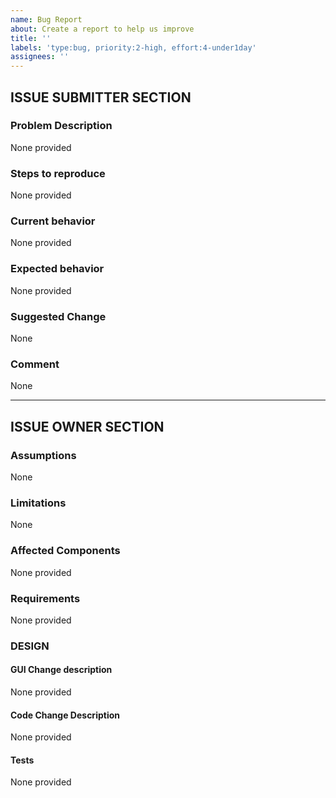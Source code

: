 ```yaml
---
name: Bug Report
about: Create a report to help us improve
title: ''
labels: 'type:bug, priority:2-high, effort:4-under1day'
assignees: ''
---
```

<!-- markdownlint-disable-next-line first-line-heading -->
## ISSUE SUBMITTER SECTION

### Problem Description <!-- REQUIRED -->
<!-- A brief summation of what the problem is. -->
None provided

### Steps to reproduce <!-- REQUIRED -->
<!-- Numbered steps.  E.g.
1. Go to development site
2. Click menu X
3. Submit file Y
-->
None provided

### Current behavior <!-- REQUIRED -->
<!-- A clear and concise description of what happens when you perform the steps
above.  Include screenshots if applicable. -->
None provided

### Expected behavior <!-- REQUIRED -->
<!-- A clear and concise description of what you expected to happen. -->
None provided

### Suggested Change
<!-- A guess at what might fix the issue.  *Pseudocode encouraged.* -->
None

### Comment
<!-- Any other relevant context or links to what you were working on when you
discovered the problem. -->
None

-----

## ISSUE OWNER SECTION <!-- ALL REQUIRED -->

### Assumptions
<!-- List of assumptions that the code will not explicitly address/check. E.g.
1. The input is correct
-->
None

### Limitations
<!-- A list of things this work will specifically not do. E.g.
1. This feature will only handle the most frequent use case X.
2. This feature will not handle edge case Y.
-->
None

### Affected Components
<!-- A tentative list of anticipated repository items that will be changed,
labeled with "add", "delete", or "change".  One item per line.  Components can
be anything, like files, environment variables, cron jobs, etc. E.g.
- change: `path/to/code.py`
- add: `DATABASE_HOST` environment variable
- delete: cron job to backup the database
-->
None provided

### Requirements
<!-- A hierarchical list of discrete requirements for the feature. List numbers
are for reference & checkboxes for progress tracking. E.g.
- [ ] `1.` Every column/row must display a value, i.e. cannot be empty
- [ ] `2.` Column X must link to the referenced record
  - [ ] `2.1.` Raise an error if column X's value is None
  - [ ] `2.2.` The link must not be line-wrapped
-->
None provided

### DESIGN

#### GUI Change description
<!-- Describe changes the user will see. -->
None provided

#### Code Change Description
<!-- Describe code changes planned for the feature. Pseudocode/outline/etc. -->
None provided

#### Tests
<!-- A description of at least one test for each requirement above. Numbers are
for reference & checkboxes for progress tracking. E.g.
- [ ] `1.` Test that there's an exception when display value is ''
-->
None provided
